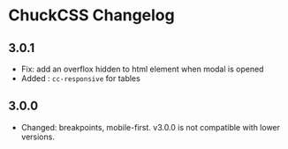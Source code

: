 # ChuckCSS Changelog

## 3.0.1

* Fix: add an overflox hidden to html element when modal is opened
* Added : `cc-responsive` for tables


## 3.0.0

* Changed: breakpoints, mobile-first. v3.0.0 is not compatible with lower versions.
